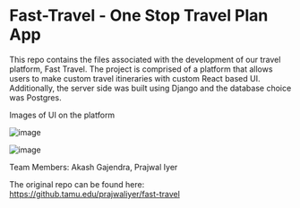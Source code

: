 # Fast-Travel - One Stop Travel Plan App

This repo contains the files associated with the development of our travel platform, Fast Travel. The project is comprised of a platform that allows users to make custom travel itineraries with custom React based UI. Additionally, the server side was built using Django and the database choice was Postgres. 

Images of UI on the platform

![image](https://github.com/akashgajendra/Fast-Travel/assets/55374010/79d40595-c19b-467a-8843-0133875db021)

![image](https://github.com/akashgajendra/Fast-Travel/assets/55374010/5336d218-7b25-4598-babb-35edfe9907aa)

Team Members: Akash Gajendra, Prajwal Iyer 

The original repo can be found here:
https://github.tamu.edu/prajwaliyer/fast-travel
